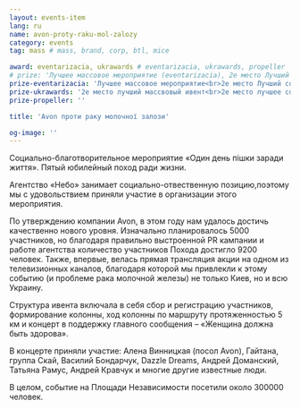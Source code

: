 ```yaml
---
layout: events-item
lang: ru
name: avon-proty-raku-mol-zalozy
category: events
tag: mass # mass, brand, corp, btl, mice

award: eventarizacia, ukrawards # eventarizacia, ukrawards, propeller
# prize: 'Лучшее массовое мероприятие (eventarizacia), 2е место Лучший социальный проект (eventarizacia), 2е место лучший массвовый ивент (ukrawards), 2е место лучшее социальное мероприятие (ukrawards), лучший выбор локации (ukrawards)'
prize-eventarizacia: 'Лучшее массовое мероприятие<br>2е место Лучший социальный проект'
prize-ukrawards: '2е место лучший массвовый ивент<br>2е место лучшее социальное мероприятие<br>Лучший выбор локации'
prize-propeller: ''

title: 'Avon проти раку молочної залози'

og-image: ''
---
```


<red>Социально-благотворительное мероприятие 
«Один день пішки заради життя». Пятый юбилейный поход ради жизни.</red>
 
Агентство «Небо» занимает социально-отвественную позицию,поэтому мы с удовольствием приняли участие в организации этого мероприятия.

По утверждению компании Avon, в этом году нам удалось достичь качественно нового уровня. Изначально планировалось 5000 участников, но благодаря правильно выстроенной PR кампании и работе агентства количество участников Похода достигло 9200 человек. Также, впервые, велась прямая трансляция акции на одном из телевизионных каналов, благодаря которой мы привлекли к этому событию (и проблеме рака молочной железы) не только Киев, но и всю Украину.
 
Структура ивента включала в себя сбор и регистрацию участников, формирование колонны, ход колонны по маршруту протяженностью 5 км и концерт в поддержку главного сообщения – «Женщина должна быть здорова».
 
В концерте приняли участие: Алена Винницкая (посол Avon),  Гайтана, группа Скай, Василий Бондарчук,  Dazzle Dreams, Андрей Доманский, Татьяна Рамус, Андрей Кравчук и многие другие известные люди.
 
В целом, событие на Площади Независимости посетили около 300000 человек.
